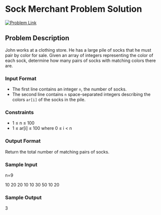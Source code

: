 # Sock Merchant Problem Solution

[![Problem Link](https://img.shields.io/badge/HackerRank-Problem%20Link-blue)](https://www.hackerrank.com/contests/mountblue-technologies/challenges/sock-merchant)

## Problem Description

John works at a clothing store. He has a large pile of socks that he must pair by color for sale. Given an array of integers representing the color of each sock, determine how many pairs of socks with matching colors there are.

### Input Format
- The first line contains an integer `n`, the number of socks.
- The second line contains `n` space-separated integers describing the colors `ar[i]` of the socks in the pile.

### Constraints
- 1 ≤ n ≤ 100
- 1 ≤ ar[i] ≤ 100 where 0 ≤ i < n

### Output Format
Return the total number of matching pairs of socks.

### Sample Input
n=9  

10 20 20 10 10 30 50 10 20

### Sample Output
3



